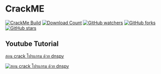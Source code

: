 # CrackME

[![CrackMe Build](https://github.com/0x01code/CrackME/actions/workflows/build.yml/badge.svg)](https://github.com/0x01code/CrackME/actions/workflows/build.yml)
[![Download Count](https://img.shields.io/github/downloads/0x01code/CrackME/total)](https://github.com/0x01code/CrackME/releases)
[![GitHub watchers](https://badgen.net/github/watchers/0x01code/CrackME/)](https://GitHub.com/0x01code/CrackME/watchers/)
[![GitHub forks](https://img.shields.io/github/forks/0x01code/CrackME.svg?style=social&label=Fork&maxAge=2592000)](https://GitHub.com/0x01code/CrackME/network/)
[![GitHub stars](https://img.shields.io/github/stars/0x01code/CrackME.svg?style=social&label=Star&maxAge=2592000)](https://GitHub.com/0x01code/CrackME/stargazers/)


## Youtube Tutorial
[สอน crack โปรแกรม ด้วย dnspy](https://www.youtube.com/watch?v=3inyl-nBh0w)

[![สอน crack โปรแกรม ด้วย dnspy](https://img.youtube.com/vi/3inyl-nBh0w/0.jpg)](https://www.youtube.com/watch?v=3inyl-nBh0w)
